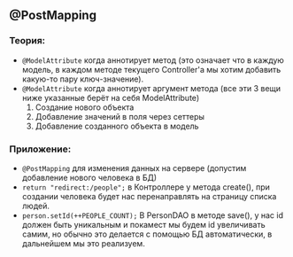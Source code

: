 ## @PostMapping

### Теория:

* `@ModelAttribute` когда аннотирует метод (это означает что в каждую модель, в каждом методе текущего Controller'a мы
  хотим добавить какую-то пару ключ-значение).
* `@ModelAttribute` когда аннотирует аргумент метода (все эти 3 вещи ниже указанные берёт на себя ModelAttribute)
    1. Создание нового объекта
    2. Добавление значений в поля через сеттеры
    3. Добавление созданного объекта в модель

### Приложение:
* `@PostMapping` для изменения данных на сервере (допустим добавление нового человека в БД)
* `return "redirect:/people";` в Контроллере у метода create(), при создании человека будет нас перенаправлять на страницу списка людей.
* `person.setId(++PEOPLE_COUNT);` В PersonDAO в методе save(), у нас id должен быть уникальным и покамест мы будем id увеличивать самим, но обычно это делается с помощью БД автоматически, в дальнейшем мы это реализуем.
